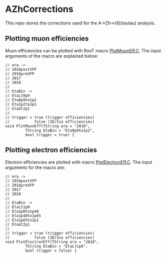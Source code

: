 # AZhCorrections
This repo stores the corrections used for the A->Zh->(ll)(tautau) analysis.

## Plotting muon efficiencies

Muon efficiencies can be plotted with RooT macro [PlotMuonEff.C](https://github.com/raspereza/AZhCorrections/blob/master/PlotMuonEff.C). The input arguments of the macro are explained below:

```
// era ->
// 2016postVFP
// 2016preVFP
// 2017
// 2018
//
// EtaBin ->
// EtaLt0p9
// Eta0p9to1p2
// Eta1p2to2p1
// EtaGt2p1
//
// trigger = true (trigger efficiencies)
//           false (ID/Iso efficiencies)
void PlotMuonEff(TString era = "2018",
		 TString EtaBin = "Eta0p9to1p2",
		 bool trigger = true) {
```

## Plotting electron efficiencies

Electron efficiencies are plotted with macro [PlotElectronEff.C](https://github.com/raspereza/AZhCorrections/blob/master/PlotElectronEff.C). The input arguments for the macro are:

```
// era ->
// 2016postVFP
// 2016preVFP
// 2017
// 2018
//
// EtaBin ->
// EtaLt1p0
// Eta1p0to1p48
// Eta1p48to1p65
// Eta1p65to2p1
// EtaGt2p1
//
// trigger = true (trigger efficiencies)
//           false (ID/Iso efficiencies)
void PlotElectronEff(TString era = "2018",
		 TString EtaBin = "EtaLt1p0",
		 bool trigger = false) {
```
